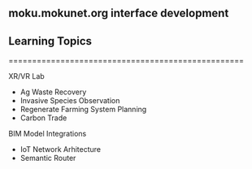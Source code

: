 ## moku.mokunet.org interface development

## Learning Topics
==================================================

XR/VR Lab
- Ag Waste Recovery
- Invasive Species Observation
- Regenerate Farming System Planning
- Carbon Trade

BIM Model Integrations
- IoT Network Arhitecture
- Semantic Router
